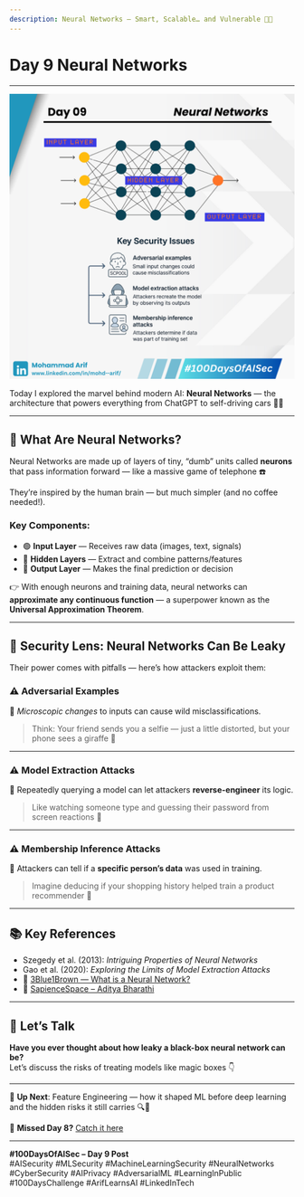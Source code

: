 ```yaml
---
description: Neural Networks — Smart, Scalable… and Vulnerable 🧠🔐
---
```


# Day 9 Neural Networks

***

![Day 09 Poster](images/day09-poster.png)

Today I explored the marvel behind modern AI: **Neural Networks** — the architecture that powers everything from ChatGPT to self-driving cars 🚗✨

***

## 🔹 What Are Neural Networks?

Neural Networks are made up of layers of tiny, “dumb” units called **neurons** that pass information forward — like a massive game of telephone ☎️

They’re inspired by the human brain — but much simpler (and no coffee needed!).

### Key Components:

* 🟢 **Input Layer** — Receives raw data (images, text, signals)
* 🔵 **Hidden Layers** — Extract and combine patterns/features
* 🔴 **Output Layer** — Makes the final prediction or decision

👉 With enough neurons and training data, neural networks can **approximate any continuous function** — a superpower known as the **Universal Approximation Theorem**.

***

## 🔐 Security Lens: Neural Networks Can Be Leaky

Their power comes with pitfalls — here’s how attackers exploit them:

### ⚠️ Adversarial Examples

📌 _Microscopic changes_ to inputs can cause wild misclassifications.

> Think: Your friend sends you a selfie — just a little distorted, but your phone sees a giraffe 🦒

***

### ⚠️ Model Extraction Attacks

📌 Repeatedly querying a model can let attackers **reverse-engineer** its logic.

> Like watching someone type and guessing their password from screen reactions 🎯

***

### ⚠️ Membership Inference Attacks

📌 Attackers can tell if a **specific person’s data** was used in training.

> Imagine deducing if your shopping history helped train a product recommender 👀

***

## 📚 Key References

* Szegedy et al. (2013): _Intriguing Properties of Neural Networks_
* Gao et al. (2020): _Exploring the Limits of Model Extraction Attacks_
* 🎥 [3Blue1Brown — What is a Neural Network?](https://lnkd.in/gTgyjhzA)
* 📘 [SapienceSpace – Aditya Bharathi](https://lnkd.in/gUi_6WVK)

***

## 💬 Let’s Talk

**Have you ever thought about how leaky a black-box neural network can be?**\
Let’s discuss the risks of treating models like magic boxes 👇

***

📅 **Up Next**: Feature Engineering — how it shaped ML before deep learning and the hidden risks it still carries 🔍🔐

🔗 **Missed Day 8?** [Catch it here](https://lnkd.in/gmXau5GW)

***

**#100DaysOfAISec – Day 9 Post**\
\#AISecurity #MLSecurity #MachineLearningSecurity #NeuralNetworks #CyberSecurity #AIPrivacy #AdversarialML #LearningInPublic #100DaysChallenge #ArifLearnsAI #LinkedInTech
